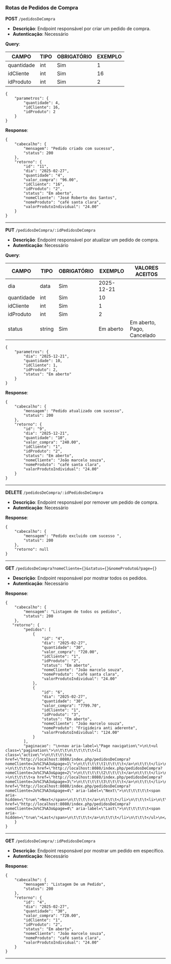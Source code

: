 ### Rotas de Pedidos de Compra

**POST** `/pedidosDeCompra`

- **Descrição**: Endpoint responsável por criar um pedido de compra.
- **Autenticação**: Necessário

**Query**:

| CAMPO        | TIPO   | OBRIGATÓRIO   | EXEMPLO                 |
| ------------ | ------ | ------------- | ----------------------- |
| quantidade   | int    | Sim           | 1                       |
| idCliente    | int    | Sim           | 16                      |
| idProduto    | int    | Sim           | 2                       |


```
{
    "parametros": {
        "quantidade": 4,
        "idCliente": 16,
        "idProduto": 2
    }
}
```

**Response**:

```
{
    "cabecalho": {
        "mensagem": "Pedido criado com sucesso",
        "status": 200
    },
    "retorno": {
        "id": "11",
        "dia": "2025-02-27",
        "quantidade": "4",
        "valor_compra": "96.00",
        "idCliente": "16",
        "idProduto": "2",
        "status": "Em aberto",
        "nomeCliente": "José Roberto dos Santos",
        "nomeProduto": "café santa clara",
        "valorProdutoIndividual": "24.00"
    }
}
```

---

**PUT** `/pedidosDeCompra/:idPedidosDeCompra`

- **Descrição**: Endpoint responsável por atualizar um pedido de compra.
- **Autenticação**: Necessário

**Query**:

| CAMPO        | TIPO   | OBRIGATÓRIO   | EXEMPLO                 | VALORES ACEITOS            |
| ------------ | ------ | ------------- | ----------------------- | -------------------------- |
| dia          | data   | Sim           | 2025-12-21              |                            |
| quantidade   | int    | Sim           | 10                      |                            |
| idCliente    | int    | Sim           | 1                       |                            |
| idProduto    | int    | Sim           | 2                       |                            |
| status       | string | Sim           | Em aberto               | Em aberto, Pago, Cancelado | 

```
{
    "parametros": {
        "dia": "2025-12-21",
        "quantidade": 10,
        "idCliente": 1,
        "idProduto": 2,
        "status": "Em aberto"
    }
}
```

**Response**:

```
{
    "cabecalho": {
        "mensagem": "Pedido atualizado com sucesso",
        "status": 200
    },
    "retorno": {
        "id": "9",
        "dia": "2025-12-21",
        "quantidade": "10",
        "valor_compra": "240.00",
        "idCliente": "1",
        "idProduto": "2",
        "status": "Em aberto",
        "nomeCliente": "João marcelo souza",
        "nomeProduto": "café santa clara",
        "valorProdutoIndividual": "24.00"
    }
}
```
---

**DELETE** `/pedidosDeCompra/:idPedidosDeCompra`

- **Descrição**: Endpoint responsável por remover um pedido de compra.
- **Autenticação**: Necessário

**Response**:

```
{
    "cabecalho": {
        "mensagem": "Pedido excluido com sucesso ",
        "status": 200
    },
    "retorno": null
}
```

---

**GET** `/pedidosDeCompra?nomeCliente={}&status={}&nomeProduto&?page={}`

- **Descrição**: Endpoint responsável por mostrar todos os pedidos.
- **Autenticação**: Necessário

**Response**:

```
{
    "cabecalho": {
        "mensagem": "Listagem de todos os pedidos",
        "status": 200
    },
   "retorno": {
        "pedidos": [
            {
                "id": "4",
                "dia": "2025-02-27",
                "quantidade": "30",
                "valor_compra": "720.00",
                "idCliente": "1",
                "idProduto": "2",
                "status": "Em aberto",
                "nomeCliente": "João marcelo souza",
                "nomeProduto": "café santa clara",
                "valorProdutoIndividual": "24.00"
            },
            {
                "id": "6",
                "dia": "2025-02-27",
                "quantidade": "30",
                "valor_compra": "7799.70",
                "idCliente": "1",
                "idProduto": "3",
                "status": "Em aberto",
                "nomeCliente": "João marcelo souza",
                "nomeProduto": "Frigideira anti aderente",
                "valorProdutoIndividual": "124.00"
            }
        ],
        "paginacao": "\n<nav aria-label=\"Page navigation\">\n\t<ul class=\"pagination\">\n\t\t\n\t\t\t\t\t<li class=\"active\">\n\t\t\t\t<a href=\"http://localhost:8080/index.php/pedidosDeCompra?nomeCliente=Jo%C3%A3o&page=1\">\n\t\t\t\t\t1\t\t\t\t</a>\n\t\t\t</li>\n\t\t\t\t\t<li >\n\t\t\t\t<a href=\"http://localhost:8080/index.php/pedidosDeCompra?nomeCliente=Jo%C3%A3o&page=2\">\n\t\t\t\t\t2\t\t\t\t</a>\n\t\t\t</li>\n\t\t\t\t\t<li >\n\t\t\t\t<a href=\"http://localhost:8080/index.php/pedidosDeCompra?nomeCliente=Jo%C3%A3o&page=3\">\n\t\t\t\t\t3\t\t\t\t</a>\n\t\t\t</li>\n\t\t\n\t\t\t\t\t<li>\n\t\t\t\t<a href=\"http://localhost:8080/index.php/pedidosDeCompra?nomeCliente=Jo%C3%A3o&page=4\" aria-label=\"Next\">\n\t\t\t\t\t<span aria-hidden=\"true\">Next</span>\n\t\t\t\t</a>\n\t\t\t</li>\n\t\t\t<li>\n\t\t\t\t<a href=\"http://localhost:8080/index.php/pedidosDeCompra?nomeCliente=Jo%C3%A3o&page=4\" aria-label=\"Last\">\n\t\t\t\t\t<span aria-hidden=\"true\">Last</span>\n\t\t\t\t</a>\n\t\t\t</li>\n\t\t\t</ul>\n</nav>\n"
    }
}

```

---

**GET** `/pedidosDeCompra/:idPedidosDeCompra`

- **Descrição**: Endpoint responsável por mostrar um pedido em específico.
- **Autenticação**: Necessário

**Response**:

```
{
    "cabecalho": {
        "mensagem": "Listagem De um Pedido",
        "status": 200
    },
    "retorno": {
        "id": "4",
        "dia": "2025-02-27",
        "quantidade": "30",
        "valor_compra": "720.00",
        "idCliente": "1",
        "idProduto": "2",
        "status": "Em aberto",
        "nomeCliente": "João marcelo souza",
        "nomeProduto": "café santa clara",
        "valorProdutoIndividual": "24.00"
    }
}

```

---
